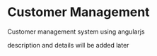 # Customer Management
Customer management system using angularjs

description and details will be added later
